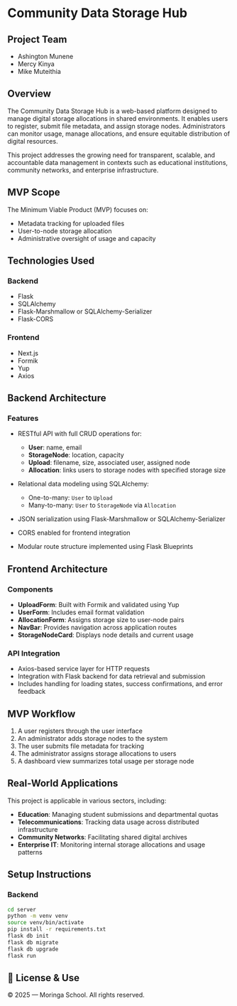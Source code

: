 # Community Data Storage Hub

## Project Team
- Ashington Munene  
- Mercy Kinya  
- Mike Muteithia  

## Overview
The Community Data Storage Hub is a web-based platform designed to manage digital storage allocations in shared environments. It enables users to register, submit file metadata, and assign storage nodes. Administrators can monitor usage, manage allocations, and ensure equitable distribution of digital resources.

This project addresses the growing need for transparent, scalable, and accountable data management in contexts such as educational institutions, community networks, and enterprise infrastructure.

## MVP Scope
The Minimum Viable Product (MVP) focuses on:
- Metadata tracking for uploaded files
- User-to-node storage allocation
- Administrative oversight of usage and capacity

## Technologies Used

### Backend
- Flask  
- SQLAlchemy  
- Flask-Marshmallow or SQLAlchemy-Serializer  
- Flask-CORS  

### Frontend
- Next.js  
- Formik  
- Yup  
- Axios  

## Backend Architecture

### Features
- RESTful API with full CRUD operations for:
  - **User**: name, email
  - **StorageNode**: location, capacity
  - **Upload**: filename, size, associated user, assigned node
  - **Allocation**: links users to storage nodes with specified storage size

- Relational data modeling using SQLAlchemy:
  - One-to-many: `User` to `Upload`
  - Many-to-many: `User` to `StorageNode` via `Allocation`

- JSON serialization using Flask-Marshmallow or SQLAlchemy-Serializer  
- CORS enabled for frontend integration  
- Modular route structure implemented using Flask Blueprints  

## Frontend Architecture

### Components
- **UploadForm**: Built with Formik and validated using Yup  
- **UserForm**: Includes email format validation  
- **AllocationForm**: Assigns storage size to user-node pairs  
- **NavBar**: Provides navigation across application routes  
- **StorageNodeCard**: Displays node details and current usage  

### API Integration
- Axios-based service layer for HTTP requests  
- Integration with Flask backend for data retrieval and submission  
- Includes handling for loading states, success confirmations, and error feedback  

## MVP Workflow

1. A user registers through the user interface  
2. An administrator adds storage nodes to the system  
3. The user submits file metadata for tracking  
4. The administrator assigns storage allocations to users  
5. A dashboard view summarizes total usage per storage node  

## Real-World Applications

This project is applicable in various sectors, including:

- **Education**: Managing student submissions and departmental quotas  
- **Telecommunications**: Tracking data usage across distributed infrastructure  
- **Community Networks**: Facilitating shared digital archives  
- **Enterprise IT**: Monitoring internal storage allocations and usage patterns  

## Setup Instructions

### Backend
```bash
cd server
python -m venv venv
source venv/bin/activate
pip install -r requirements.txt
flask db init
flask db migrate
flask db upgrade
flask run
```

## 📜 License & Use

&copy; 2025  — Moringa School.
All rights reserved.

